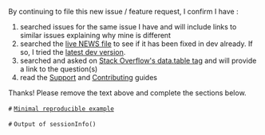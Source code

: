 By continuing to file this new issue / feature request, I confirm I have :
1. searched issues for the same issue I have and will include links to similar issues explaining why mine is different
2. searched the [live NEWS file](https://github.com/Rdatatable/data.table/blob/master/NEWS.md) to see if it has been fixed in dev already. If so, I tried the [latest dev version](https://github.com/Rdatatable/data.table/wiki/Installation#windows).
3. searched and asked on [Stack Overflow's data.table tag](http://stackoverflow.com/questions/tagged/data.table) and will provide a link to the question(s)
4. read the [Support](https://github.com/Rdatatable/data.table/wiki/Support) and [Contributing](https://github.com/Rdatatable/data.table/wiki/Contributing) guides

Thanks! Please remove the text above and complete the sections below.

`#` [`Minimal reproducible example`](https://stackoverflow.com/questions/5963269/how-to-make-a-great-r-reproducible-example)

`#` `Output of sessionInfo()`
